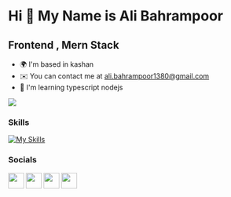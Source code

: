 Hi 👋 My Name is Ali Bahrampoor
===============================

Frontend , Mern Stack
---------------------

* 🌍  I'm based in kashan
* ✉️  You can contact me at [ali.bahrampoor1380@gmail.com](mailto:ali.bahrampoor1380@gmail.com)
* 🧠  I'm learning typescript nodejs

<a href="https://www.github.com/alibahrampoor80" target="_blank" rel="noreferrer"><img
src="https://img.shields.io/github/followers/alibahrampoor80?logo=github&style=for-the-badge&color=0891b2&labelColor=1c1917" /></a>
### Skills


[![My Skills](https://skillicons.dev/icons?i=js,html,css,nodejs,express,react,nextjs,bootstrap,tailwind,materialui,mysql,mongodb,redux,sass,webpack,babel,jquery,wordpress,xd,docker,git,github)](https://skillicons.dev)


### Socials

<p align="left"> <a href="https://github.com/alibahrampoor80" target="_blank" rel="noreferrer"><img src="https://raw.githubusercontent.com/danielcranney/readme-generator/main/public/icons/socials/github-dark.svg" width="32" height="32" /></a> <a href="http://www.instagram.com/ali.bmp_" target="_blank" rel="noreferrer"><img src="https://raw.githubusercontent.com/danielcranney/readme-generator/main/public/icons/socials/instagram.svg" width="32" height="32" /></a> <a href="https://www.stackoverflow.com/users/17064375/ali-bahrampoor" target="_blank" rel="noreferrer"><img src="https://raw.githubusercontent.com/danielcranney/readme-generator/main/public/icons/socials/stackoverflow.svg" width="32" height="32" /></a> <a href="https://www.twitter.com/ali_bahrampoor_" target="_blank" rel="noreferrer"><img src="https://raw.githubusercontent.com/danielcranney/readme-generator/main/public/icons/socials/twitter.svg" width="32" height="32" /></a></p>




